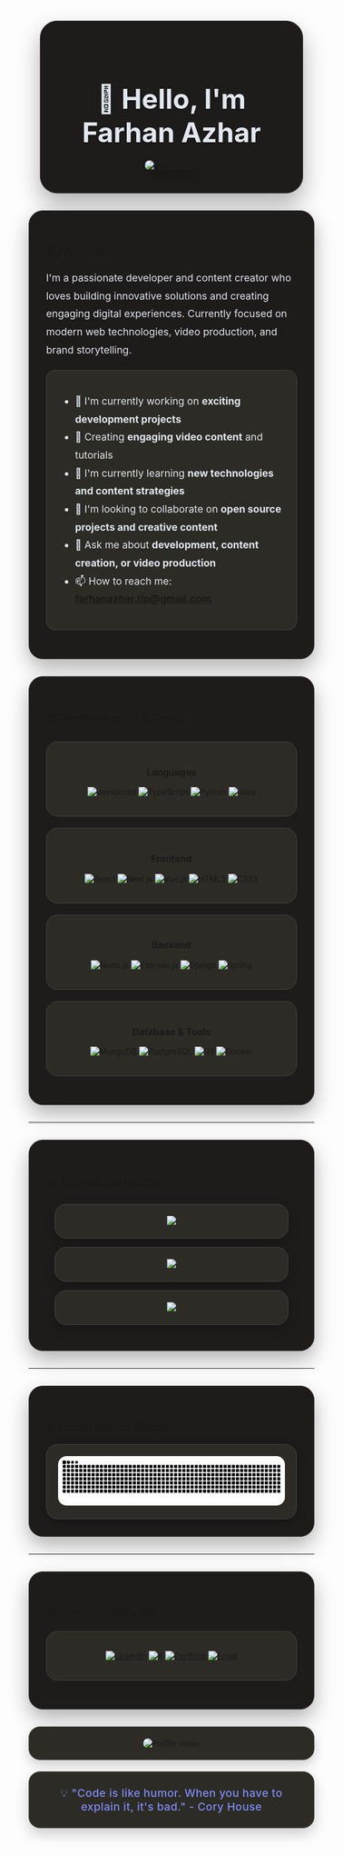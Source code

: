 <div align="center">
  
<!-- Custom Dark Header -->
<div style="background: #1e1b1b; padding: 40px; border-radius: 30px; margin: 20px; box-shadow: 0 20px 40px rgba(0,0,0,0.3); border: 1px solid #3c3633;">
  
<h1 style="color: #e2e8f0; font-size: 3rem; margin-bottom: 20px; text-shadow: 0 2px 4px rgba(0,0,0,0.3);">
  👋 Hello, I'm Farhan Azhar
</h1>

<img src="https://readme-typing-svg.demolab.com?font=Plus+Jakarta+Sans&weight=500&size=24&duration=4000&pause=1000&color=818cf8&center=true&vCenter=true&random=false&width=600&lines=Developer;Content+Creator;Video+Specialist;Branding+%26+Marketing" alt="Typing SVG" style="border-radius: 15px; box-shadow: 0 10px 25px rgba(0,0,0,0.2);" />

</div>

</div>

<div style="background: #1e1b1b; padding: 30px; border-radius: 25px; margin: 30px 0; box-shadow: 0 15px 35px rgba(0,0,0,0.3); border: 1px solid #3c3633;">

## 🚀 About Me

<div style="color: #e2e8f0; line-height: 1.8; font-size: 1.1rem;">

I'm a passionate developer and content creator who loves building innovative solutions and creating engaging digital experiences. Currently focused on modern web technologies, video production, and brand storytelling.

<div style="background: #2c2b25; padding: 20px; border-radius: 15px; margin: 20px 0; border: 1px solid #444441;">

- 🔭 I'm currently working on **exciting development projects**
- 🎥 Creating **engaging video content** and tutorials
- 🌱 I'm currently learning **new technologies and content strategies**
- 👯 I'm looking to collaborate on **open source projects and creative content**
- 💬 Ask me about **development, content creation, or video production**
- 📫 How to reach me: **farhanazhar.tlp@gmail.com**

</div>

</div>

</div>

<div style="background: #1e1b1b; padding: 30px; border-radius: 25px; margin: 30px 0; box-shadow: 0 15px 35px rgba(0,0,0,0.3); border: 1px solid #3c3633;">

## 🛠️ Technologies & Tools

<div align="center">

<div style="background: #2c2b25; padding: 20px; border-radius: 20px; margin: 20px 0; border: 1px solid #444441;">

### Languages
![JavaScript](https://img.shields.io/badge/JavaScript-F7DF1E?style=flat&logo=javascript&logoColor=black&labelColor=2c2b25&color=818cf8)
![TypeScript](https://img.shields.io/badge/TypeScript-3178C6?style=flat&logo=typescript&logoColor=white&labelColor=2c2b25&color=818cf8)
![Python](https://img.shields.io/badge/Python-3776AB?style=flat&logo=python&logoColor=white&labelColor=2c2b25&color=818cf8)
![Java](https://img.shields.io/badge/Java-ED8B00?style=flat&logo=java&logoColor=white&labelColor=2c2b25&color=818cf8)

</div>

<div style="background: #2c2b25; padding: 20px; border-radius: 20px; margin: 20px 0; border: 1px solid #444441;">

### Frontend
![React](https://img.shields.io/badge/React-61DAFB?style=flat&logo=react&logoColor=black&labelColor=2c2b25&color=818cf8)
![Next.js](https://img.shields.io/badge/Next.js-000000?style=flat&logo=nextdotjs&logoColor=white&labelColor=2c2b25&color=818cf8)
![Vue.js](https://img.shields.io/badge/Vue.js-4FC08D?style=flat&logo=vuedotjs&logoColor=white&labelColor=2c2b25&color=818cf8)
![HTML5](https://img.shields.io/badge/HTML5-E34F26?style=flat&logo=html5&logoColor=white&labelColor=2c2b25&color=818cf8)
![CSS3](https://img.shields.io/badge/CSS3-1572B6?style=flat&logo=css3&logoColor=white&labelColor=2c2b25&color=818cf8)

</div>

<div style="background: #2c2b25; padding: 20px; border-radius: 20px; margin: 20px 0; border: 1px solid #444441;">

### Backend
![Node.js](https://img.shields.io/badge/Node.js-339933?style=flat&logo=node.js&logoColor=white&labelColor=2c2b25&color=818cf8)
![Express.js](https://img.shields.io/badge/Express.js-000000?style=flat&logo=express&logoColor=white&labelColor=2c2b25&color=818cf8)
![Django](https://img.shields.io/badge/Django-092E20?style=flat&logo=django&logoColor=white&labelColor=2c2b25&color=818cf8)
![Spring](https://img.shields.io/badge/Spring-6DB33F?style=flat&logo=spring&logoColor=white&labelColor=2c2b25&color=818cf8)

</div>

<div style="background: #2c2b25; padding: 20px; border-radius: 20px; margin: 20px 0; border: 1px solid #444441;">

### Database & Tools
![MongoDB](https://img.shields.io/badge/MongoDB-47A248?style=flat&logo=mongodb&logoColor=white&labelColor=2c2b25&color=818cf8)
![PostgreSQL](https://img.shields.io/badge/PostgreSQL-336791?style=flat&logo=postgresql&logoColor=white&labelColor=2c2b25&color=818cf8)
![Git](https://img.shields.io/badge/Git-F05032?style=flat&logo=git&logoColor=white&labelColor=2c2b25&color=818cf8)
![Docker](https://img.shields.io/badge/Docker-2496ED?style=flat&logo=docker&logoColor=white&labelColor=2c2b25&color=818cf8)

</div>

</div>

</div>

---

<div style="background: #1e1b1b; padding: 30px; border-radius: 25px; margin: 30px 0; box-shadow: 0 15px 35px rgba(0,0,0,0.3); border: 1px solid #3c3633;">

## 📊 GitHub Statistics

<div align="center">
  <div style="background: #2c2b25; padding: 20px; border-radius: 20px; margin: 15px; border: 1px solid #444441; box-shadow: 0 8px 20px rgba(0,0,0,0.2);">
    <img height="180em" src="https://github-readme-stats.vercel.app/api?username=farhanoic&show_icons=true&theme=dark&include_all_commits=true&count_private=true&hide_border=true&bg_color=2c2b25&title_color=818cf8&icon_color=818cf8&text_color=e2e8f0&border_radius=20"/>
  </div>
  <div style="background: #2c2b25; padding: 20px; border-radius: 20px; margin: 15px; border: 1px solid #444441; box-shadow: 0 8px 20px rgba(0,0,0,0.2);">
    <img height="180em" src="https://github-readme-stats.vercel.app/api/top-langs/?username=farhanoic&layout=compact&langs_count=8&theme=dark&hide_border=true&bg_color=2c2b25&title_color=818cf8&text_color=e2e8f0&border_radius=20"/>
  </div>
</div>

<div align="center">
  <div style="background: #2c2b25; padding: 20px; border-radius: 20px; margin: 15px; border: 1px solid #444441; box-shadow: 0 8px 20px rgba(0,0,0,0.2);">
    <img src="https://github-readme-streak-stats.herokuapp.com/?user=farhanoic&theme=dark&hide_border=true&background=2c2b25&stroke=818cf8&ring=818cf8&fire=818cf8&currStreakNum=e2e8f0&sideNums=e2e8f0&currStreakLabel=818cf8&sideLabels=818cf8&dates=d1d5db&border_radius=20"/>
  </div>
</div>

</div>

---

<div style="background: #1e1b1b; padding: 30px; border-radius: 25px; margin: 30px 0; box-shadow: 0 15px 35px rgba(0,0,0,0.3); border: 1px solid #3c3633;">

## 🐍 Contribution Graph

<div align="center">
  <div style="background: #2c2b25; padding: 20px; border-radius: 20px; border: 1px solid #444441; box-shadow: 0 8px 20px rgba(0,0,0,0.2);">
    <img src="https://github.com/farhanoic/farhanoic/blob/output/github-contribution-grid-snake.svg" alt="Snake animation" style="border-radius: 15px;" />
  </div>
</div>

</div>

---

<div style="background: #1e1b1b; padding: 30px; border-radius: 25px; margin: 30px 0; box-shadow: 0 15px 35px rgba(0,0,0,0.3); border: 1px solid #3c3633;">

## 🌐 Connect with Me

<div align="center">
  
<div style="background: #2c2b25; padding: 20px; border-radius: 20px; margin: 20px 0; border: 1px solid #444441;">
  
[![LinkedIn](https://img.shields.io/badge/LinkedIn-0A66C2?style=flat&logo=linkedin&logoColor=white&labelColor=2c2b25&color=818cf8)](https://www.linkedin.com/in/farhanoic/)
[![X](https://img.shields.io/badge/X-000000?style=flat&logo=x&logoColor=white&labelColor=2c2b25&color=818cf8)](https://x.com/farhanoic?s=21)
[![Portfolio](https://img.shields.io/badge/Portfolio-FF5722?style=flat&logo=google-chrome&logoColor=white&labelColor=2c2b25&color=818cf8)](https://your-portfolio.com)
[![Email](https://img.shields.io/badge/Email-EA4335?style=flat&logo=gmail&logoColor=white&labelColor=2c2b25&color=818cf8)](mailto:farhanazhar.tlp@gmail.com)

</div>

</div>

</div>

<div align="center">
  <div style="background: #2c2b25; padding: 20px; border-radius: 20px; margin: 20px 0; border: 1px solid #444441; box-shadow: 0 8px 20px rgba(0,0,0,0.2);">
    <img src="https://komarev.com/ghpvc/?username=farhanoic&color=818cf8&style=flat&label=Profile+Views" alt="Profile views" style="border-radius: 10px;" />
  </div>
</div>

<div align="center">
  <div style="background: #2c2b25; padding: 25px; border-radius: 20px; margin: 20px 0; border: 1px solid #444441; box-shadow: 0 10px 25px rgba(0,0,0,0.2);">
    <h3 style="color: #818cf8; margin: 0; font-size: 1.2rem; font-weight: 500; letter-spacing: 0.5px;">💡 "Code is like humor. When you have to explain it, it's bad." - Cory House</h3>
  </div>
</div>
